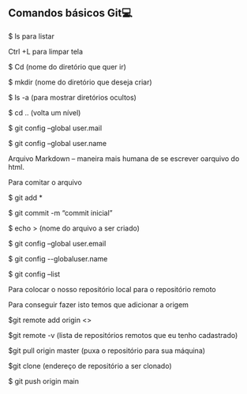 ## Comandos básicos Git:computer:

$ ls para listar

Ctrl +L para limpar tela

$ Cd (nome do diretório que quer ir)

$ mkdir (nome do diretório que deseja criar)

$ ls -a (para mostrar diretórios ocultos)

$ cd .. (volta um nível)

$ git config –global user.mail 

$ git config –global user.name 

Arquivo Markdown – maneira mais humana de se escrever oarquivo do html.

Para comitar o arquivo

$ git add *

$ git commit -m “commit inicial”

$ echo > (nome do arquivo a ser criado)

$ git config –global user.email

$ git config  --globaluser.name 

$ git config –list

Para colocar o nosso repositório local para o repositório remoto

Para conseguir fazer isto temos que adicionar a origem

$git remote add origin <>

$git remote -v (lista de repositórios remotos que eu tenho cadastrado)

$git pull origin master (puxa o repositório para sua máquina)

$git clone (endereço de repositório a ser clonado)

 $ git push origin main
